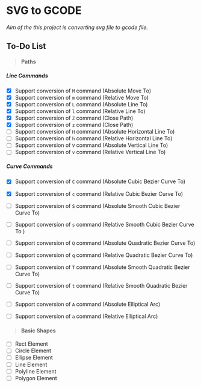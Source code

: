 # SVG to GCODE

_Aim of the this project is converting svg file to gcode file._

## To-Do List

> #### Paths

##### Line Commands

- [x] Support conversion of `M` command (Absolute Move To)
- [x] Support conversion of `m` command (Relative Move To)
- [x] Support conversion of `L` command (Absolute Line To)
- [x] Support conversion of `l` command (Relative Line To)
- [x] Support conversion of `Z` command (Close Path)
- [x] Support conversion of `z` command (Close Path)
- [ ] Support conversion of `H` command (Absolute Horizontal Line To)
- [ ] Support conversion of `h` command (Relative Horizontal Line To)
- [ ] Support conversion of `V` command (Absolute Vertical Line To)
- [ ] Support conversion of `v` command (Relative Vertical Line To)

##### Curve Commands

- [x] Support conversion of `C` command (Absolute Cubic Bezier Curve To)
- [x] Support conversion of `c` command (Relative Cubic Bezier Curve To)

- [ ] Support conversion of `S` command (Absolute Smooth Cubic Bezier Curve To)
- [ ] Support conversion of `s` command (Relative Smooth Cubic Bezier Curve To )
- [ ] Support conversion of `Q` command (Absolute Quadratic Bezier Curve To)
- [ ] Support conversion of `q` command (Relative Quadratic Bezier Curve To)
- [ ] Support conversion of `T` command (Absolute Smooth Quadratic Bezier Curve To)
- [ ] Support conversion of `t` command (Relative Smooth Quadratic Bezier Curve To)
- [ ] Support conversion of `A` command (Absolute Elliptical Arc)
- [ ] Support conversion of `a` command (Relative Elliptical Arc)

> #### Basic Shapes

- [ ] Rect Element
- [ ] Circle Element
- [ ] Ellipse Element
- [ ] Line Element
- [ ] Polyline Element
- [ ] Polygon Element
